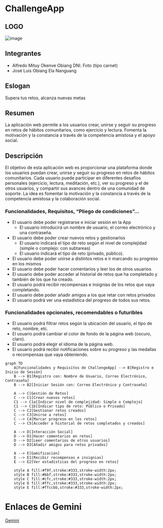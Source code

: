 # ChallengeApp

## LOGO

![image](https://github.com/user-attachments/assets/d99554f7-2360-437f-8d73-f2f74b2d8a85)

## Integrantes

- Alfredo Mituy Okenve Obiang DNI. Foto (tipo carnet)
- José Luis Obiang Ela Nanguang

## Eslogan

Supera tus retos, alcanza nuevas metas

## Resumen

La aplicación web permite a los usuarios crear, unirse y seguir su progreso en retos de hábitos comunitarios, como ejercicio y lectura. Fomenta la motivación y la constancia a través de la competencia amistosa y el apoyo social.

## Descripción

El objetivo de esta aplicación web es proporcionar una plataforma donde los usuarios puedan crear, unirse y seguir su progreso en retos de hábitos comunitarios. Cada usuario puede participar en diferentes desafíos personales (ejercicio, lectura, meditación, etc.), ver su progreso y el de otros usuarios, y compartir sus avances dentro de una comunidad de soporte. La idea es fomentar la motivación y la constancia a través de la competencia amistosa y la colaboración social.

### Funcionalidades, Requisitos, “Pliego de condiciones”...

- El usuario debe poder registrarse e iniciar sesión en la App
  - El usuario introducirá un nombre de usuario, el correo electrónico y una contraseña.
- El usuario debe poder crear nuevos retos y gestionarlos
  - El usuario indicará el tipo de reto según el nivel de complejidad (simple o complejo: con subtareas)
  - El usuario indicará el tipo de reto (privado, público).
- El usuario debe poder unirse a distintos retos e ir marcando su progreso en los mismos
- El usuario debe poder hacer comentarios y leer los de otros usuarios
- El usuario debe poder acceder al historial de retos que ha completado y también de los que ha creado.
- El usuario podrá recibir recompensas e insignias de los retos que vaya completando.
- El usuario debe poder añadir amigos a los que retar con retos privados
- El usuario podrá ver una estadística del progreso de todos sus retos.

### Funcionalidades opcionales, recomendables o futuribles

- El usuario podrá filtrar retos según la ubicación del usuario, el tipo de reto, nombre, etc.
- El usuario podrá cambiar el color de fondo de la página web (oscuro, claro).
- El usuario podrá elegir el idioma de la página web.
- El usuario podrá recibir notificaciones sobre su progreso y las medallas o recompensas que vaya obteniendo.

```mermaid
graph TD
    A[Funcionalidades y Requisitos de ChallengeApp] --> B[Registro e Inicio de Sesión]
    B --> B1[Registro con: Nombre de Usuario, Correo Electrónico, Contraseña]
    B --> B2[Iniciar Sesión con: Correo Electrónico y Contraseña]

    A --> C[Gestión de Retos]
    C --> C1[Crear nuevos retos]
    C1 --> C1a[Indicar nivel de complejidad: Simple o Complejo]
    C1 --> C1b[Indicar tipo de reto: Público o Privado]
    C --> C2[Gestionar retos creados]
    C --> C3[Unirse a retos]
    C --> C4[Marcar progreso en los retos]
    C --> C5[Acceder a historial de retos completados y creados]

    A --> D[Interacción Social]
    D --> D1[Hacer comentarios en retos]
    D --> D2[Leer comentarios de otros usuarios]
    D --> D3[Añadir amigos para retos privados]
  
    A --> E[Gamificación]
    E --> E1[Recibir recompensas e insignias]
    E --> E2[Ver estadísticas del progreso en retos]

    style A fill:#f9f,stroke:#333,stroke-width:2px;
    style B fill:#bbf,stroke:#333,stroke-width:2px;
    style C fill:#cfc,stroke:#333,stroke-width:2px;
    style D fill:#ffc,stroke:#333,stroke-width:2px;
    style E fill:#ffccbb,stroke:#333,stroke-width:2px;
```

# Enlaces de Gemini

[Gemini](https://g.co/gemini/share/018e821a2eb5)
